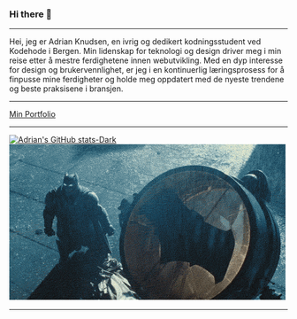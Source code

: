 ### Hi there 👋

<hr>

Hei, jeg er Adrian Knudsen, en ivrig og dedikert kodningsstudent ved Kodehode i Bergen. Min lidenskap for teknologi og design driver 
meg i min reise etter å mestre ferdighetene innen webutvikling. 
Med en dyp interesse for design og brukervennlighet, er jeg i en kontinuerlig læringsprosess for å finpusse mine ferdigheter og holde meg oppdatert med de nyeste trendene og beste praksisene i bransjen.

<hr>

[Min Portfolio](http://adriank-b06.github.io/Portfolio/)

<hr>

[![Adrian's GitHub stats-Dark](https://github-readme-stats.vercel.app/api?username=AdrianK-B06&show_icons=true&theme=dark#gh-dark-mode-only)](https://github.com/AdrianK-B06/github-readme-stats#gh-dark-mode-only)   ![](https://github.com/AdrianK-B06/AdrianK-B06/blob/main/batsignal.gif)

<hr>



<!--
**AdrianK-B06/AdrianK-B06** is a ✨ _special_ ✨ repository because its `README.md` (this file) appears on your GitHub profile.

Here are some ideas to get you started:

- 🔭 I’m currently working on ...
- 🌱 I’m currently learning ...
- 👯 I’m looking to collaborate on ...
- 🤔 I’m looking for help with ...
- 💬 Ask me about ...
- 📫 How to reach me: ...
- 😄 Pronouns: ...
- ⚡ Fun fact: ...
-->
